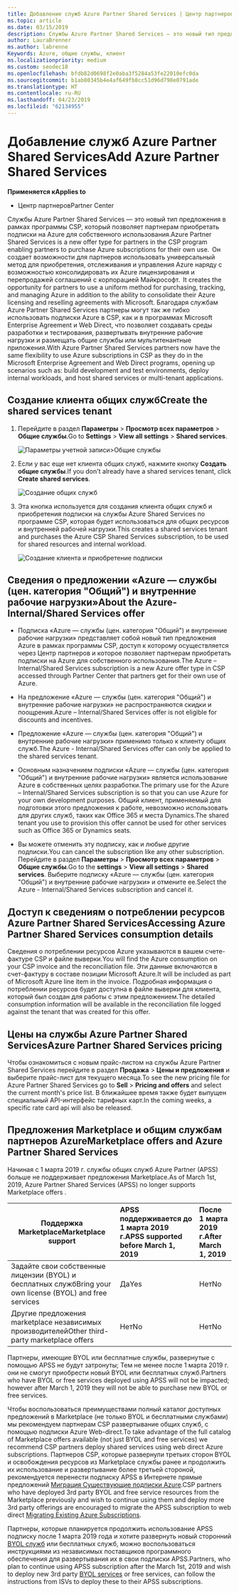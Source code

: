 ```yaml
---
title: Добавление служб Azure Partner Shared Services | Центр партнеров
ms.topic: article
ms.date: 03/15/2019
description: Службы Azure Partner Shared Services — это новый тип предложения в рамках программы CSP, который позволяет партнерам приобретать подписки на Azure для собственного использования.
author: LauraBrenner
ms.author: labrenne
Keywords: Azure, общие службы, клиент
ms.localizationpriority: medium
ms.custom: seodec18
ms.openlocfilehash: bfdb82d0698f2e0aba3f5284a53fe22010efc0da
ms.sourcegitcommit: b1ab80345b4e4af649fb8cc51d96d798e0791ade
ms.translationtype: HT
ms.contentlocale: ru-RU
ms.lasthandoff: 04/23/2019
ms.locfileid: "62134955"
---
```

# <a name="add-azure-partner-shared-services"></a><span data-ttu-id="2cfc3-104">Добавление служб Azure Partner Shared Services</span><span class="sxs-lookup"><span data-stu-id="2cfc3-104">Add Azure Partner Shared Services</span></span>

<span data-ttu-id="2cfc3-105">**Применяется к**</span><span class="sxs-lookup"><span data-stu-id="2cfc3-105">**Applies to**</span></span>

-  <span data-ttu-id="2cfc3-106">Центр партнеров</span><span class="sxs-lookup"><span data-stu-id="2cfc3-106">Partner Center</span></span>

<span data-ttu-id="2cfc3-107">Службы Azure Partner Shared Services — это новый тип предложения в рамках программы CSP, который позволяет партнерам приобретать подписки на Azure для собственного использования.</span><span class="sxs-lookup"><span data-stu-id="2cfc3-107">Azure Partner Shared Services is a new offer type for partners in the CSP program enabling partners to purchase Azure subscriptions for their own use.</span></span><span data-ttu-id="2cfc3-108">  Он создает возможности для партнеров использовать универсальный метод для приобретения, отслеживания и управления Azure наряду с возможностью консолидировать их Azure лицензирования и перепродажей соглашений с корпорацией Майкрософт.</span><span class="sxs-lookup"><span data-stu-id="2cfc3-108">  It creates the opportunity for partners to use a uniform method for purchasing, tracking, and managing Azure in addition to the ability to consolidate their Azure licensing and reselling agreements with Microsoft.</span></span> <span data-ttu-id="2cfc3-109">Благодаря службам Azure Partner Shared Services партнеры могут так же гибко использовать подписки Azure в CSP, как и в программах Microsoft Enterprise Agreement и Web Direct, что позволяет создавать среды разработки и тестирования, развертывать внутренние рабочие нагрузки и размещать общие службы или мультитенантные приложения.</span><span class="sxs-lookup"><span data-stu-id="2cfc3-109">With Azure Partner Shared Services partners now have the same flexibility to use Azure subscriptions in CSP as they do in the Microsoft Enterprise Agreement and Web Direct programs, opening up scenarios such as:  build development and test environments, deploy internal workloads, and host shared services or multi-tenant applications.</span></span>  

## <a name="create-the-shared-services-tenant"></a><span data-ttu-id="2cfc3-110">Создание клиента общих служб</span><span class="sxs-lookup"><span data-stu-id="2cfc3-110">Create the shared services tenant</span></span>

1. <span data-ttu-id="2cfc3-111">Перейдите в раздел **Параметры** > **Просмотр всех параметров** > **Общие службы**.</span><span class="sxs-lookup"><span data-stu-id="2cfc3-111">Go to **Settings** > **View all settings** > **Shared services**.</span></span>

    ![**Параметры учетной записи**>**Общие службы**](images/sharedservices2.png)

2. <span data-ttu-id="2cfc3-113">Если у вас еще нет клиента общих служб, нажмите кнопку **Создать общие службы**.</span><span class="sxs-lookup"><span data-stu-id="2cfc3-113">If you don't already have a shared services tenant, click **Create shared services**.</span></span>

    ![Создание общих служб](images/sharedservices3.png)

3. <span data-ttu-id="2cfc3-115">Эта кнопка используется для создания клиента общих служб и приобретения подписки на службы Azure Shared Services по программе CSP, которая будет использоваться для общих ресурсов и внутренней рабочей нагрузки.</span><span class="sxs-lookup"><span data-stu-id="2cfc3-115">This creates a shared services tenant and purchases the Azure CSP Shared Services subscription, to be used for shared resources and internal workload.</span></span>

    ![Создание клиента и приобретение подписки](images/sharedservices5.png)

## <a name="about-the-azure--internalshared-services-offer"></a><span data-ttu-id="2cfc3-117">Сведения о предложении «Azure — службы (цен. категория "Общий") и внутренние рабочие нагрузки»</span><span class="sxs-lookup"><span data-stu-id="2cfc3-117">About the Azure- Internal/Shared Services offer</span></span>

- <span data-ttu-id="2cfc3-118">Подписка «Azure — службы (цен. категория "Общий") и внутренние рабочие нагрузки» представляет собой новый тип предложения Azure в рамках программы CSP, доступ к которому осуществляется через Центр партнеров и которое позволяет партнерам приобретать подписки на Azure для собственного использования.</span><span class="sxs-lookup"><span data-stu-id="2cfc3-118">The Azure – Internal/Shared Services subscription is a new Azure offer type in CSP accessed through Partner Center that partners get for their own use of Azure.</span></span> 

- <span data-ttu-id="2cfc3-119">На предложение «Azure — службы (цен. категория "Общий") и внутренние рабочие нагрузки» не распространяются скидки и поощрения.</span><span class="sxs-lookup"><span data-stu-id="2cfc3-119">Azure – Internal/Shared Services offer is not eligible for discounts and incentives.</span></span>

- <span data-ttu-id="2cfc3-120">Предложение «Azure — службы (цен. категория "Общий") и внутренние рабочие нагрузки» применимо только к клиенту общих служб.</span><span class="sxs-lookup"><span data-stu-id="2cfc3-120">The Azure - Internal/Shared Services offer can only be applied to the shared services tenant.</span></span>

- <span data-ttu-id="2cfc3-121">Основным назначением подписки «Azure — службы (цен. категория "Общий") и внутренние рабочие нагрузки» является использование Azure в собственных целях разработки.</span><span class="sxs-lookup"><span data-stu-id="2cfc3-121">The primary use for the Azure – Internal/Shared Services subscription is so that you can use Azure for your own development purposes.</span></span> <span data-ttu-id="2cfc3-122">Общий клиент, применяемый для подготовки этого предложения к работе, невозможно использовать для других служб, таких как Office 365 и места Dynamics.</span><span class="sxs-lookup"><span data-stu-id="2cfc3-122">The shared tenant you use to provision this offer cannot be used for other services such as Office 365 or Dynamics seats.</span></span> 

- <span data-ttu-id="2cfc3-123">Вы можете отменить эту подписку, как и любые другие подписки.</span><span class="sxs-lookup"><span data-stu-id="2cfc3-123">You can cancel the subscription like any other subscription.</span></span> <span data-ttu-id="2cfc3-124">Перейдите в раздел **Параметры** > **Просмотр всех параметров** > **Общие службы**.</span><span class="sxs-lookup"><span data-stu-id="2cfc3-124">Go to the **settings** > **View all settings** > **Shared services**.</span></span> <span data-ttu-id="2cfc3-125">Выберите подписку «Azure — службы (цен. категория "Общий") и внутренние рабочие нагрузки» и отмените ее.</span><span class="sxs-lookup"><span data-stu-id="2cfc3-125">Select the Azure - Internal/Shared Services subscription and cancel it.</span></span>

## <a name="accessing-azure-partner-shared-services-consumption-details"></a><span data-ttu-id="2cfc3-126">Доступ к сведениям о потреблении ресурсов Azure Partner Shared Services</span><span class="sxs-lookup"><span data-stu-id="2cfc3-126">Accessing Azure Partner Shared Services consumption details</span></span>

<span data-ttu-id="2cfc3-127">Сведения о потреблении ресурсов Azure указываются в вашем счете-фактуре CSP и файле выверки.</span><span class="sxs-lookup"><span data-stu-id="2cfc3-127">You will find the Azure consumption on your CSP invoice and the reconciliation file.</span></span> <span data-ttu-id="2cfc3-128">Эти данные включаются в счет-фактуру в составе позиции Microsoft Azure.</span><span class="sxs-lookup"><span data-stu-id="2cfc3-128">It will be included as part of Microsoft Azure line item in the invoice.</span></span> <span data-ttu-id="2cfc3-129">Подробная информация о потреблении ресурсов будет доступна в файле выверки для клиента, который был создан для работы с этим предложением.</span><span class="sxs-lookup"><span data-stu-id="2cfc3-129">The detailed consumption information will be available in the reconciliation file logged against the tenant that was created for this offer.</span></span> 

## <a name="azure-partner-shared-services-pricing"></a><span data-ttu-id="2cfc3-130">Цены на службы Azure Partner Shared Services</span><span class="sxs-lookup"><span data-stu-id="2cfc3-130">Azure Partner Shared Services pricing</span></span>

<span data-ttu-id="2cfc3-131">Чтобы ознакомиться с новым прайс-листом на службы Azure Partner Shared Services перейдите в раздел **Продажа** > **Цены и предложения** и выберите прайс-лист для текущего месяца.</span><span class="sxs-lookup"><span data-stu-id="2cfc3-131">To see the new pricing file for Azure Partner Shared Services go to **Sell** > **Pricing and offers** and select the current month's price list.</span></span> <span data-ttu-id="2cfc3-132">В ближайшее время также будет выпущен специальный API-интерфейс тарифных карт.</span><span class="sxs-lookup"><span data-stu-id="2cfc3-132">In the coming weeks, a specific rate card api will also be released.</span></span>

## <a name="marketplace-offers-and-azure-partner-shared-services"></a><span data-ttu-id="2cfc3-133">Предложения Marketplace и общим службам партнеров Azure</span><span class="sxs-lookup"><span data-stu-id="2cfc3-133">Marketplace offers and Azure Partner Shared Services</span></span>

<span data-ttu-id="2cfc3-134">Начиная с 1 марта 2019 г. службы общих служб Azure Partner (APSS) больше не поддерживает предложения Marketplace.</span><span class="sxs-lookup"><span data-stu-id="2cfc3-134">As of March 1st, 2019, Azure Partner Shared Services (APSS) no longer supports Marketplace offers .</span></span>   

|<span data-ttu-id="2cfc3-135">**Поддержка Marketplace**</span><span class="sxs-lookup"><span data-stu-id="2cfc3-135">**Marketplace support**</span></span>   |<span data-ttu-id="2cfc3-136">**APSS поддерживается до 1 марта 2019 г.**</span><span class="sxs-lookup"><span data-stu-id="2cfc3-136">**APSS supported before March 1, 2019**</span></span>|<span data-ttu-id="2cfc3-137">**После 1 марта 2019 г.**</span><span class="sxs-lookup"><span data-stu-id="2cfc3-137">**After March 1, 2019**</span></span>|
|---------------------------|:----------------------------|:-------------------|
|<span data-ttu-id="2cfc3-138">Задайте свои собственные лицензии (BYOL) и бесплатных служб</span><span class="sxs-lookup"><span data-stu-id="2cfc3-138">Bring your own license (BYOL) and free services</span></span>   | <span data-ttu-id="2cfc3-139">Да</span><span class="sxs-lookup"><span data-stu-id="2cfc3-139">Yes</span></span>   | <span data-ttu-id="2cfc3-140">Нет</span><span class="sxs-lookup"><span data-stu-id="2cfc3-140">No</span></span>|
|<span data-ttu-id="2cfc3-141">Другие предложения marketplace независимых производителей</span><span class="sxs-lookup"><span data-stu-id="2cfc3-141">Other third-party marketplace offers</span></span>   | <span data-ttu-id="2cfc3-142">Нет</span><span class="sxs-lookup"><span data-stu-id="2cfc3-142">No</span></span>   |<span data-ttu-id="2cfc3-143">Нет</span><span class="sxs-lookup"><span data-stu-id="2cfc3-143">No</span></span>|


<span data-ttu-id="2cfc3-144">Партнеры, имеющие BYOL или бесплатные службы, развернутые с помощью APSS не будут затронуты; Тем не менее после 1 марта 2019 г. они не смогут приобрести новый BYOL или бесплатных служб.</span><span class="sxs-lookup"><span data-stu-id="2cfc3-144">Partners who have BYOL or free services deployed using APSS will not be impacted; however after  March 1, 2019 they will not be able to purchase new BYOL or free services.</span></span> 

<span data-ttu-id="2cfc3-145">Чтобы воспользоваться преимуществами полный каталог доступных предложений в Marketplace (не только BYOL и бесплатными службами) мы рекомендуем партнерам CSP развертывание общих служб, с помощью подписки Azure Web-direct.</span><span class="sxs-lookup"><span data-stu-id="2cfc3-145">To take advantage of the full catalog of Marketplace offers available (not just BYOL and free services) we recommend CSP partners deploy shared services using web direct Azure subscriptions.</span></span>  <span data-ttu-id="2cfc3-146">Партнеров CSP, которые развернули третьих сторон BYOL и освобождения ресурсов из Marketplace службы ранее и продолжить их использование и развертывание более третьей стороной, рекомендуется перенести подписку APSS в Интернете прямые предложений [Миграция Существующие подписки Azure](https://docs.microsoft.com/azure/cloud-solution-provider/migration/migration#migrating-existing-azure-subscriptions).</span><span class="sxs-lookup"><span data-stu-id="2cfc3-146">CSP partners who have deployed 3rd party BYOL and free service resources from the Marketplace previously and wish to continue using them and deploy more 3rd party offerings are encouraged to migrate the APSS subscription to web direct [Migrating Existing Azure Subscriptions](https://docs.microsoft.com/azure/cloud-solution-provider/migration/migration#migrating-existing-azure-subscriptions).</span></span>

<span data-ttu-id="2cfc3-147">Партнеры, которые планируется продолжить использование APSS подписку после 1 марта 2019 года и хотите развернуть новый сторонний [BYOL служб](https://azuremarketplace.microsoft.com/marketplace/apps?filters=byol) или бесплатных служб, можно воспользоваться инструкциями из независимых поставщиков программного обеспечения для развертывания их в свои подписки APSS.</span><span class="sxs-lookup"><span data-stu-id="2cfc3-147">Partners, who plan to continue using APSS subscription after the March 1st, 2019 and wish to deploy new 3rd party [BYOL services](https://azuremarketplace.microsoft.com/marketplace/apps?filters=byol) or free services, can follow the instructions from ISVs to deploy these to their APSS subscriptions.</span></span>

